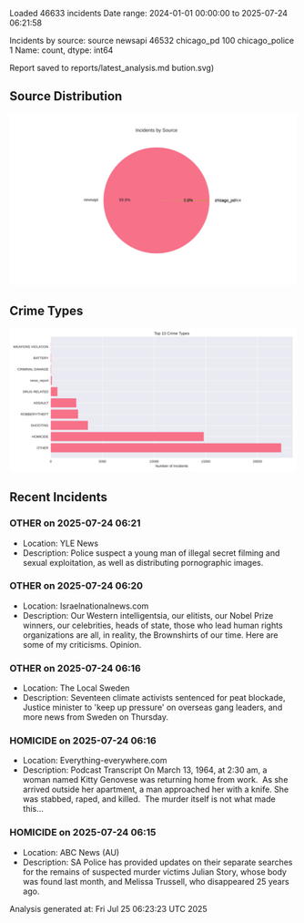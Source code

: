 
Loaded 46633 incidents
Date range: 2024-01-01 00:00:00 to 2025-07-24 06:21:58

Incidents by source:
source
newsapi           46532
chicago_pd          100
chicago_police        1
Name: count, dtype: int64

Report saved to reports/latest_analysis.md
bution.svg)

## Source Distribution
![Source Distribution](images/source_distribution.svg)

## Crime Types
![Crime Types](images/crime_types.svg)

## Recent Incidents

### OTHER on 2025-07-24 06:21
- Location: YLE News
- Description: Police suspect a young man of illegal secret filming and sexual exploitation, as well as distributing pornographic images.


### OTHER on 2025-07-24 06:20
- Location: Israelnationalnews.com
- Description: Our Western intelligentsia, our elitists, our Nobel Prize winners, our celebrities, heads of state, those who lead human rights organizations are all, in reality, the Brownshirts of our time. Here are some of my criticisms. Opinion.


### OTHER on 2025-07-24 06:16
- Location: The Local Sweden
- Description: Seventeen climate activists sentenced for peat blockade, Justice minister to 'keep up pressure' on overseas gang leaders, and more news from Sweden on Thursday.


### HOMICIDE on 2025-07-24 06:16
- Location: Everything-everywhere.com
- Description: Podcast Transcript On March 13, 1964, at 2:30 am, a woman named Kitty Genovese was returning home from work.  As she arrived outside her apartment, a man approached her with a knife. She was stabbed, raped, and killed.  The murder itself is not what made this…


### HOMICIDE on 2025-07-24 06:15
- Location: ABC News (AU)
- Description: SA Police has provided updates on their separate searches for the remains of suspected murder victims Julian Story, whose body was found last month, and Melissa Trussell, who disappeared 25 years ago.

Analysis generated at: Fri Jul 25 06:23:23 UTC 2025
